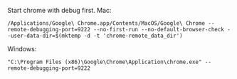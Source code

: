 Start chrome with debug first.
Mac:
```shell script
/Applications/Google\ Chrome.app/Contents/MacOS/Google\ Chrome --remote-debugging-port=9222 --no-first-run --no-default-browser-check --user-data-dir=$(mktemp -d -t 'chrome-remote_data_dir')
```
Windows:
```shell script
"C:\Program Files (x86)\Google\Chrome\Application\chrome.exe" --remote-debugging-port=9222
```
